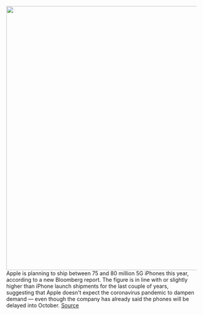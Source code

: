 <img src='https://cdn.vox-cdn.com/thumbor/yQkmglu9ojhM6Ri4DArY5nbjn6I=/0x0:2040x1360/1200x800/filters:focal(905x532:1231x858)/cdn.vox-cdn.com/uploads/chorus_image/image/67324494/vpavic_190913_3669_0258.0.jpg' width='700px' /><br/>
Apple is planning to ship between 75 and 80 million 5G iPhones this year, according to a new Bloomberg report. The figure is in line with or slightly higher than iPhone launch shipments for the last couple of years, suggesting that Apple doesn't expect the coronavirus pandemic to dampen demand — even though the company has already said the phones will be delayed into October.
<a href='https://www.theverge.com/2020/9/1/21409882/apple-fall-hardware-lineup-iphone-ipad-air-apple-watch'> Source <a/>